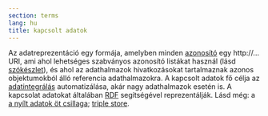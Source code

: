 ```yaml
---
section: terms
lang: hu
title: kapcsolt adatok
---
```


Az adatreprezentáció egy formája, amelyben minden [azonosító](../identifier/) egy http://... URI, ami ahol lehetséges szabványos azonosító listákat használ (lásd [szókészlet](../vocabulary/)), és ahol az adathalmazok hivatkozásokat tartalmaznak azonos objektumokból álló referencia adathalmazokra. A kapcsolt adatok fő célja az [adatintegrálás](../data-integration/) automatizálása, akár nagy adathalmazok esetén is. A kapcsolat adatokat általában [RDF](../rdf/) segítségével reprezentálják. Lásd még: a [a nyílt adatok öt csillaga](../five-stars-of-open-data/); [triple store](../triple-store/).
